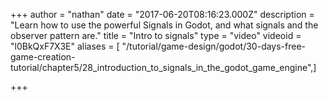 +++
author = "nathan"
date = "2017-06-20T08:16:23.000Z"
description = "Learn how to use the powerful Signals in Godot, and what signals and the observer pattern are."
title = "Intro to signals"
type = "video"
videoid = "l0BkQxF7X3E"
aliases = [ "/tutorial/game-design/godot/30-days-free-game-creation-tutorial/chapter5/28_introduction_to_signals_in_the_godot_game_engine",]

+++
